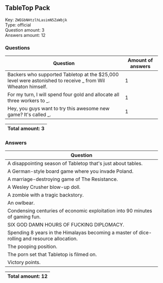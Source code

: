 ## TableTop Pack
Key: `ZWEGbNHtzlhLasimN5ZaWbjk`  
Type: official  
Question amount: 3  
Answers amount: 12
### Questions
| Question | Amount of answers |
|---|---|
| Backers who supported Tabletop at the $25,000 level were astonished to receive _ from Wil Wheaton himself. | 1 |
| For my turn, I will spend four gold and allocate all three workers to _. | 1 |
| Hey, you guys want to try this awesome new game? It's called _. | 1 |

|Total amount: 3|
|---|

### Answers
| Question |
|---|
| A disappointing season of Tabletop that's just about tables. |
| A German-style board game where you invade Poland. |
| A marriage-destroying game of The Resistance. |
| A Wesley Crusher blow-up doll. |
| A zombie with a tragic backstory. |
| An owlbear. |
| Condensing centuries of economic exploitation into 90 minutes of gaming fun. |
| SIX GOD DAMN HOURS OF FUCKING DIPLOMACY. |
| Spending 8 years in the Himalayas becoming a master of dice-rolling and resource allocation. |
| The pooping position. |
| The porn set that Tabletop is filmed on. |
| Victory points. |

|Total amount: 12|
|---|